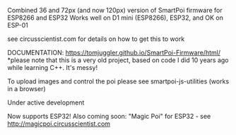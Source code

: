 Combined 36 and 72px (and now 120px) version of SmartPoi firmware for ESP8266 and ESP32
Works well on D1 mini (ESP8266), ESP32, and OK on ESP-01

see circusscientist.com for details on how to get this to work

DOCUMENTATION: https://tomjuggler.github.io/SmartPoi-Firmware/html/
*please note that this is a very old project, based on code I did 10 years ago while learning C++. It's messy! 

To upload images and control the poi please see smartpoi-js-utilities (works in a browser)
 
Under active development

Now supports ESP32! Also coming soon: "Magic Poi" for ESP32 - see http://magicpoi.circusscientist.com 
